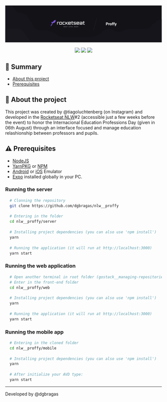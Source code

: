 ![](./docs/banner.png)

<p align="center">
  <img src="https://img.shields.io/github/languages/count/dgbragas/nlw__proffy?style=for-the-badge" />
  <img src="https://img.shields.io/github/repo-size/dgbragas/nlw__proffy?style=for-the-badge" />
  <img src="http://img.shields.io/static/v1?label=STATUS&message=V1%20FINISHED&color=GREEN&style=for-the-badge"/>
</p>

## **:book: Summary**

- [About this project](#rocket-about-the-project)
- [Prerequisites](#warning-prerequisites)


## **:rocket: About the project**

This project was created by @tiagoluchtenberg (on Instagram) and developed in the  <a href="https://nextlevelweek.com/">Rocketseat NLW</a>#2 (accessible just a few weeks before the event) to honor the Internacional Education Professions Day (given in 06th August) through an interface focused and manage education relashionship between professors and pupils.

## **:warning: Prerequisites**

- <a href="https://nodejs.org/en/" target="_blank">NodeJS</a>
- <a href="https://yarnpkg.com/" target="_blank">YarnPKG</a> or <a href="https://www.npmjs.com/" target="_blank">NPM</a>
- <a href="https://react-native.rocketseat.dev/android/linux" target="_blank">Android</a> or <a href="https://react-native.rocketseat.dev/ios/macos" target="_blank">iOS</a> Emulator
- <a href="https://docs.expo.io/get-started/installation/" target="_blank">Expo</a> installed globally in your PC.


### Running the server

```bash
  # Clonning the repository
  git clone https://github.com/dgbragas/nlw__proffy

  # Entering in the folder
  cd nlw__proffy/server

  # Installing project dependencies (you can also use 'npm install')
  yarn

  # Running the application (it will run at http://localhost:3000)
  yarn start
```


### Running the web application
```bash
  # Open another terminal in root folder (gostack__managing-repositories) and and DON'T stop the backend
  # Enter in the front-end folder
  cd nlw__proffy/web
  
  # Installing project dependencies (you can also use 'npm install')
  yarn

  # Running the application (it will run at http://localhost:3000)
  yarn start
```

### Running the mobile app
```bash
  # Entering in the cloned folder
  cd nlw__proffy/mobile

  # Installing project dependencies (you can also use 'npm install')
  yarn

  # After initialize your AVD type:
  yarn start
```

---

Developed by @dgbragas
